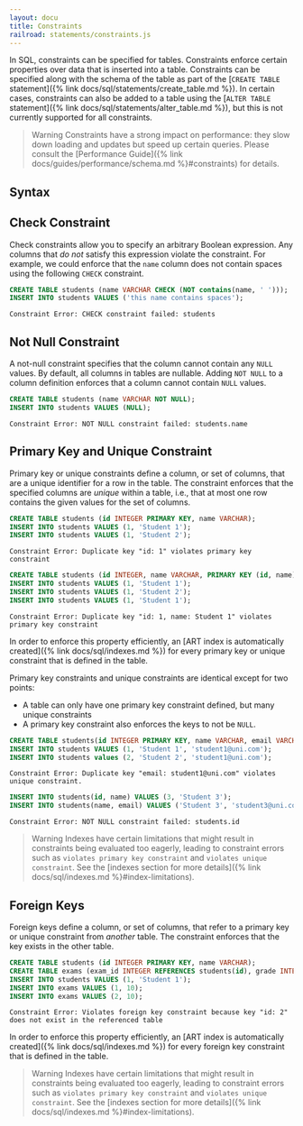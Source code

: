 ```yaml
---
layout: docu
title: Constraints
railroad: statements/constraints.js
---
```


In SQL, constraints can be specified for tables. Constraints enforce certain properties over data that is inserted into a table. Constraints can be specified along with the schema of the table as part of the [`CREATE TABLE` statement]({% link docs/sql/statements/create_table.md %}). In certain cases, constraints can also be added to a table using the [`ALTER TABLE` statement]({% link docs/sql/statements/alter_table.md %}), but this is not currently supported for all constraints.

> Warning Constraints have a strong impact on performance: they slow down loading and updates but speed up certain queries. Please consult the [Performance Guide]({% link docs/guides/performance/schema.md %}#constraints) for details.

## Syntax

<div id="rrdiagram"></div>

## Check Constraint

Check constraints allow you to specify an arbitrary Boolean expression. Any columns that *do not* satisfy this expression violate the constraint. For example, we could enforce that the `name` column does not contain spaces using the following `CHECK` constraint.

```sql
CREATE TABLE students (name VARCHAR CHECK (NOT contains(name, ' ')));
INSERT INTO students VALUES ('this name contains spaces');
```

```console
Constraint Error: CHECK constraint failed: students
```

## Not Null Constraint

A not-null constraint specifies that the column cannot contain any `NULL` values. By default, all columns in tables are nullable. Adding `NOT NULL` to a column definition enforces that a column cannot contain `NULL` values.

```sql
CREATE TABLE students (name VARCHAR NOT NULL);
INSERT INTO students VALUES (NULL);
```

```console
Constraint Error: NOT NULL constraint failed: students.name
```

## Primary Key and Unique Constraint

Primary key or unique constraints define a column, or set of columns, that are a unique identifier for a row in the table. The constraint enforces that the specified columns are *unique* within a table, i.e., that at most one row contains the given values for the set of columns.

```sql
CREATE TABLE students (id INTEGER PRIMARY KEY, name VARCHAR);
INSERT INTO students VALUES (1, 'Student 1');
INSERT INTO students VALUES (1, 'Student 2');
```

```console
Constraint Error: Duplicate key "id: 1" violates primary key constraint
```

```sql
CREATE TABLE students (id INTEGER, name VARCHAR, PRIMARY KEY (id, name));
INSERT INTO students VALUES (1, 'Student 1');
INSERT INTO students VALUES (1, 'Student 2');
INSERT INTO students VALUES (1, 'Student 1');
```

```console
Constraint Error: Duplicate key "id: 1, name: Student 1" violates primary key constraint
```

In order to enforce this property efficiently, an [ART index is automatically created]({% link docs/sql/indexes.md %}) for every primary key or unique constraint that is defined in the table.

Primary key constraints and unique constraints are identical except for two points:

* A table can only have one primary key constraint defined, but many unique constraints
* A primary key constraint also enforces the keys to not be `NULL`.

```sql
CREATE TABLE students(id INTEGER PRIMARY KEY, name VARCHAR, email VARCHAR UNIQUE);
INSERT INTO students VALUES (1, 'Student 1', 'student1@uni.com');
INSERT INTO students values (2, 'Student 2', 'student1@uni.com');
```

```console
Constraint Error: Duplicate key "email: student1@uni.com" violates unique constraint.
```

```sql
INSERT INTO students(id, name) VALUES (3, 'Student 3');
INSERT INTO students(name, email) VALUES ('Student 3', 'student3@uni.com');
```

```console
Constraint Error: NOT NULL constraint failed: students.id
```

> Warning Indexes have certain limitations that might result in constraints being evaluated too eagerly, leading to constraint errors such as `violates primary key constraint` and `violates unique constraint`. See the [indexes section for more details]({% link docs/sql/indexes.md %}#index-limitations).

## Foreign Keys

Foreign keys define a column, or set of columns, that refer to a primary key or unique constraint from *another* table. The constraint enforces that the key exists in the other table.

```sql
CREATE TABLE students (id INTEGER PRIMARY KEY, name VARCHAR);
CREATE TABLE exams (exam_id INTEGER REFERENCES students(id), grade INTEGER);
INSERT INTO students VALUES (1, 'Student 1');
INSERT INTO exams VALUES (1, 10);
INSERT INTO exams VALUES (2, 10);
```

```console
Constraint Error: Violates foreign key constraint because key "id: 2" does not exist in the referenced table
```

In order to enforce this property efficiently, an [ART index is automatically created]({% link docs/sql/indexes.md %}) for every foreign key constraint that is defined in the table.

> Warning Indexes have certain limitations that might result in constraints being evaluated too eagerly, leading to constraint errors such as `violates primary key constraint` and `violates unique constraint`. See the [indexes section for more details]({% link docs/sql/indexes.md %}#index-limitations).
